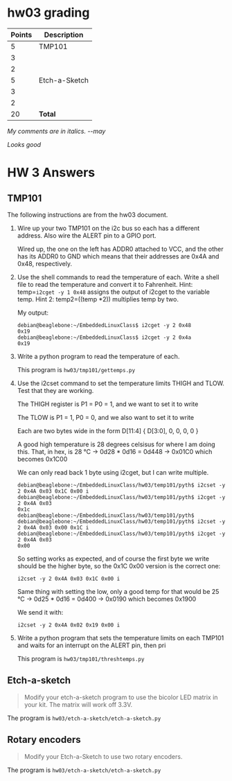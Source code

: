 # hw03 grading

| Points      | Description |
| ----------- | ----------- |
|  5 | TMP101 
|  3 |   | setup.sh
|  2 |   | Documentation
|  5 | Etch-a-Sketch
|  3 |   | setup.sh
|  2 |   | Documentation
| 20 | **Total**

*My comments are in italics. --may*

*Looks good*

# HW 3 Answers

## TMP101

The following instructions are from the hw03 document.

1. Wire up your two TMP101 on the i2c bus so each has a different address. Also wire the ALERT pin to a GPIO port.

   Wired up, the one on the left has ADDR0 attached to VCC, and the other has its ADDR0 to GND which means that their addresses are 0x4A and 0x48, respectively.

2. Use the shell commands to read the temperature of each. Write a shell file to read the temperature and convert it to Fahrenheit. Hint: temp=`i2cget -y 1 0x48` assigns the output of i2cget to the variable temp. Hint 2: temp2=$(($temp *2)) multiplies temp by two.

   My output:

   ```
   debian@beaglebone:~/EmbeddedLinuxClass$ i2cget -y 2 0x48
   0x19
   debian@beaglebone:~/EmbeddedLinuxClass$ i2cget -y 2 0x4a
   0x19
   ```

3. Write a python program to read the temperature of each.

   This program is `hw03/tmp101/gettemps.py`

4. Use the i2cset command to set the temperature limits THIGH and TLOW. Test that they are working.

   The THIGH register is P1 = P0 = 1, and we want to set it to write

   The TLOW is P1 = 1, P0 = 0, and we also want to set it to write

   Each are two bytes wide in the form D[11:4] { D[3:0], 0, 0, 0, 0 }

   A good high temperature is 28 degrees celsisus for where I am doing this. That, in hex, is 28 °C -> 0d28 * 0d16 = 0d448 -> 0x01C0 which becomes 0x1C00

   We can only read back 1 byte using i2cget, but I can write multiple.

   ```
   debian@beaglebone:~/EmbeddedLinuxClass/hw03/temp101/pyth$ i2cset -y 2 0x4A 0x03 0x1C 0x00 i
   debian@beaglebone:~/EmbeddedLinuxClass/hw03/temp101/pyth$ i2cget -y 2 0x4A 0x03
   0x1c
   debian@beaglebone:~/EmbeddedLinuxClass/hw03/temp101/pyth$
   debian@beaglebone:~/EmbeddedLinuxClass/hw03/temp101/pyth$ i2cset -y 2 0x4A 0x03 0x00 0x1C i
   debian@beaglebone:~/EmbeddedLinuxClass/hw03/temp101/pyth$ i2cget -y 2 0x4A 0x03
   0x00
   ```

   So setting works as expected, and of course the first byte we write should be the higher byte, so the 0x1C 0x00 version is the correct one:

   ```
   i2cset -y 2 0x4A 0x03 0x1C 0x00 i
   ```

   Same thing with setting the low, only a good temp for that would be 25 °C -> 0d25 * 0d16 = 0d400 -> 0x0190 which becomes 0x1900

   We send it with:

   ```
   i2cset -y 2 0x4A 0x02 0x19 0x00 i
   ```

5. Write a python program that sets the temperature limits on each TMP101 and waits for an interrupt on the ALERT pin, then pri

   This program is `hw03/tmp101/threshtemps.py`

## Etch-a-sketch

> Modify your etch-a-sketch program to use the bicolor LED matrix in your kit. The matrix will work off 3.3V.

The program is `hw03/etch-a-sketch/etch-a-sketch.py`

## Rotary encoders

> Modify your Etch-a-Sketch to use two rotary encoders.

The program is `hw03/etch-a-sketch/etch-a-sketch.py`
